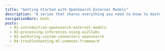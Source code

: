 ```yaml
---
title: "Getting Started with OpenSearch External Models"
description: "A series that shares everything you need to know to master the feature external models from OpenSearch."
navigationBars: both
posts:
  - 01-introduction-opensearch-external-models
  - 02-processing-inferences-using-ai21labs
  - 03-authoring-custom-connectors-opensearch
  - 04-troubleshooting-ml-commons-framework
--- 
```

